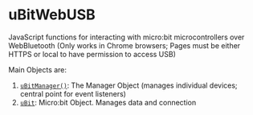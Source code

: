 # uBitWebUSB

JavaScript functions for interacting with micro:bit microcontrollers over WebBluetooth
(Only works in Chrome browsers;  Pages must be either HTTPS or local to have permission to access USB)

Main Objects are: 

1. [`uBitManager()`](./global.html#uBitManager):  The Manager Object (manages individual devices; central point for event listeners)
2. [`uBit`](./global.html#uBit): Micro:bit Object.  Manages data and connection
